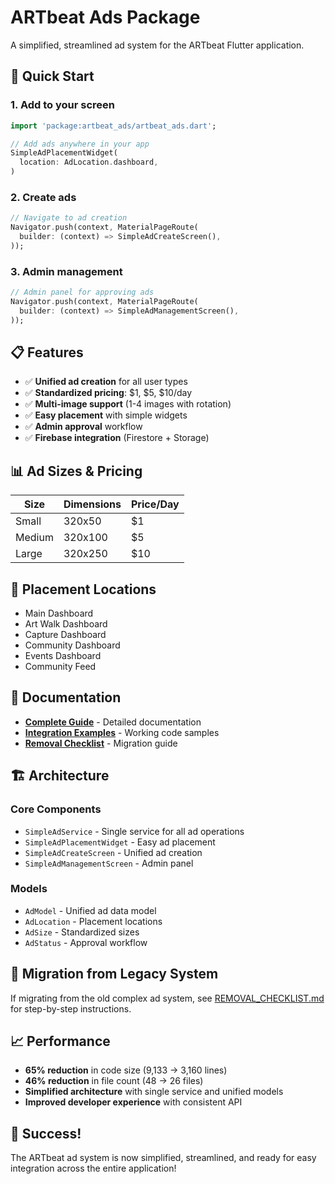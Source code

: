 # ARTbeat Ads Package

A simplified, streamlined ad system for the ARTbeat Flutter application.

## 🚀 Quick Start

### 1. Add to your screen

```dart
import 'package:artbeat_ads/artbeat_ads.dart';

// Add ads anywhere in your app
SimpleAdPlacementWidget(
  location: AdLocation.dashboard,
)
```

### 2. Create ads

```dart
// Navigate to ad creation
Navigator.push(context, MaterialPageRoute(
  builder: (context) => SimpleAdCreateScreen(),
));
```

### 3. Admin management

```dart
// Admin panel for approving ads
Navigator.push(context, MaterialPageRoute(
  builder: (context) => SimpleAdManagementScreen(),
));
```

## 📋 Features

- ✅ **Unified ad creation** for all user types
- ✅ **Standardized pricing**: $1, $5, $10/day
- ✅ **Multi-image support** (1-4 images with rotation)
- ✅ **Easy placement** with simple widgets
- ✅ **Admin approval** workflow
- ✅ **Firebase integration** (Firestore + Storage)

## 📊 Ad Sizes & Pricing

| Size   | Dimensions | Price/Day |
| ------ | ---------- | --------- |
| Small  | 320x50     | $1        |
| Medium | 320x100    | $5        |
| Large  | 320x250    | $10       |

## 🎯 Placement Locations

- Main Dashboard
- Art Walk Dashboard
- Capture Dashboard
- Community Dashboard
- Events Dashboard
- Community Feed

## 📖 Documentation

- **[Complete Guide](README_SIMPLE.md)** - Detailed documentation
- **[Integration Examples](lib/src/examples/)** - Working code samples
- **[Removal Checklist](REMOVAL_CHECKLIST.md)** - Migration guide

## 🏗️ Architecture

### Core Components

- `SimpleAdService` - Single service for all ad operations
- `SimpleAdPlacementWidget` - Easy ad placement
- `SimpleAdCreateScreen` - Unified ad creation
- `SimpleAdManagementScreen` - Admin panel

### Models

- `AdModel` - Unified ad data model
- `AdLocation` - Placement locations
- `AdSize` - Standardized sizes
- `AdStatus` - Approval workflow

## 🔧 Migration from Legacy System

If migrating from the old complex ad system, see [REMOVAL_CHECKLIST.md](REMOVAL_CHECKLIST.md) for step-by-step instructions.

## 📈 Performance

- **65% reduction** in code size (9,133 → 3,160 lines)
- **46% reduction** in file count (48 → 26 files)
- **Simplified architecture** with single service and unified models
- **Improved developer experience** with consistent API

## 🎉 Success!

The ARTbeat ad system is now simplified, streamlined, and ready for easy integration across the entire application!
